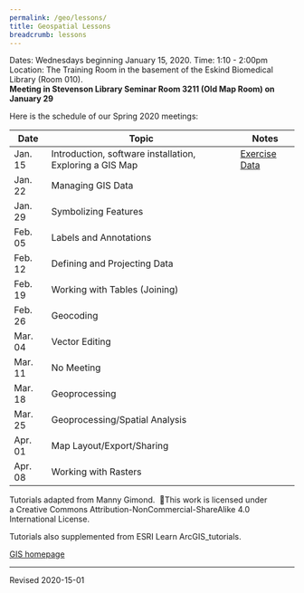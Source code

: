 ```yaml
---
permalink: /geo/lessons/
title: Geospatial Lessons
breadcrumb: lessons
---
```



Dates:  Wednesdays beginning January 15, 2020.
Time:  1:10 - 2:00pm
Location:  The Training Room in the basement of the Eskind Biomedical Library (Room 010).  
**Meeting in Stevenson Library Seminar Room 3211 (Old Map Room) on January 29**

Here is the schedule of our Spring 2020 meetings:

| Date | Topic | Notes |
|------|-------|-------|
| Jan. 15 | Introduction, software installation, Exploring a GIS Map  |[Exercise Data](https://vanderbilt.box.com/s/ygga0fg21g703swy2hy0q1ns9patfy4l)  |[Exercise Instructions](https://vanderbilt.box.com/s/ygga0fg21g703swy2hy0q1ns9patfy4l) |
| Jan. 22 | Managing GIS Data |   |
| Jan. 29 | Symbolizing Features |  |
| Feb. 05 | Labels and Annotations |  |
| Feb. 12 | Defining and Projecting Data |  |
| Feb. 19 | Working with Tables (Joining) |  |
| Feb. 26 | Geocoding |  |
| Mar. 04 | Vector Editing |  |
| Mar. 11 | No Meeting |  |
| Mar. 18 | Geoprocessing |  |
| Mar. 25 | Geoprocessing/Spatial Analysis |  |
| Apr. 01 | Map Layout/Export/Sharing |  |
| Apr. 08 | Working with Rasters |  |

Tutorials adapted from Manny Gimond.   This work is licensed under a Creative Commons Attribution-NonCommercial-ShareAlike 4.0 International License.

Tutorials also supplemented from ESRI Learn ArcGIS_tutorials.


[GIS homepage](gis/)



----
Revised 2020-15-01
